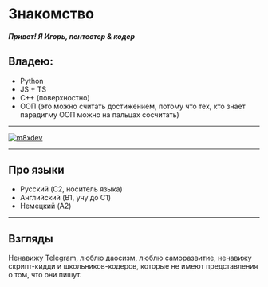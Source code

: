 # Знакомство
<h5>Привет! Я Игорь, пентестер & кодер</h5>

## Владею:
* Python
* JS + TS
* C++ (поверхностно)
* ООП (это можно считать достижением, потому что тех, кто знает парадигму ООП можно на пальцах сосчитать)


---


[![m8xdev](https://github-readme-stats.vercel.app/api?username=m8xdev&theme=tokyonight)](https://github.com/anuraghazra/github-readme-stats)

---

## Про языки
* Русский (C2, носитель языка)
* Английский (B1, учу до C1)
* Немецкий (A2)

---

## Взгляды
Ненавижу Telegram, люблю даосизм, люблю саморазвитие, ненавижу скрипт-кидди и школьников-кодеров, которые не имеют представления о том, что они пишут.
